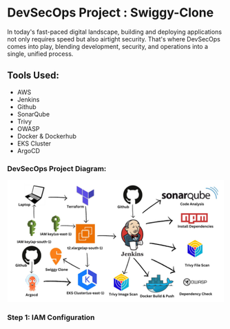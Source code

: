 # DevSecOps Project : Swiggy-Clone

In today's fast-paced digital landscape, building and deploying applications not only requires speed but also airtight security. That's where DevSecOps comes into play, blending development, security, and operations into a single, unified process.

## Tools Used:

* AWS
* Jenkins
* Github
* SonarQube
* Trivy
* OWASP
* Docker & Dockerhub
* EKS Cluster
* ArgoCD

### DevSecOps Project Diagram:

![1703966387251](image/README/1703966387251.png)

### Step 1: IAM Configuration